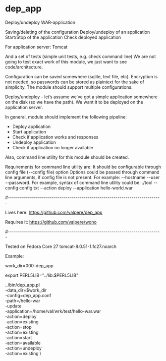 # dep_app
Deploy/undeploy WAR-application

Saving/deleting of the configuration
Deploy/undeploy of an application
Start/Stop of the application
Check deployed application

For application server:
Tomcat

And a set of tests (simple unit tests, e.g. check command line)
We are not going to test exact work of this module, we just want to see code/architecture.

Configuration can be saved somewhere (sqlite, text file, etc).
Encryption is not needed, so passwords can be stored as plaintext for the sake of simplicity.
The module should support multiple configurations.

Deploy/undeploy - let’s assume we’ve got a simple application somewhere on the disk (so we have the path).
We want it to be deployed on the application server.

In general, module should implement the following pipeline:
* Deploy application
* Start application
* Check if application works and responses
* Undeploy application
* Check if application no longer available

Also, command line utility for this module should be created.

Requirements for command line utility are:
It should be configurable through config file (--config file) option
Options could be passed through command line arguments, if config file is not present. For example: --hostname --user --password.
For example, syntax of command line utility could be:
./tool --config config.txt --action deploy --application hello-world.war

#-----------------------------------------------------------------------------

Lives here:
https://github.com/valpere/dep_app

Requires it:
https://github.com/valpere/wono

#-----------------------------------------------------------------------------

Tested on Fedora Core 27
tomcat-8.0.51-1.fc27.noarch

Example:

work_dir=000-dep_app

export PERL5LIB="../lib:$PERL5LIB"

../bin/dep_app.pl \
    -data_dir=$work_dir \
    -config=dep_app.conf \
    -path=/hello-war \
    -update \
    -application=/home/val/wrk/test/hello-war.war \
    -action=deploy \
    -action=existing \
    -action=stop \
    -action=existing \
    -action=start \
    -action=available \
    -action=undeploy \
    -action=existing \
